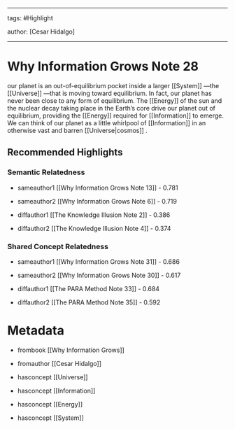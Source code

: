 




---

tags: #Highlight

author: [Cesar Hidalgo]

---
# Why Information Grows Note 28




our planet is an out-of-equilibrium pocket inside a larger  [[System]] —the  [[Universe]] —that is moving toward equilibrium. In fact, our planet has never been close to any form of equilibrium. The  [[Energy]]  of the sun and the nuclear decay taking place in the Earth’s core drive our planet out of equilibrium, providing the  [[Energy]]  required for  [[Information]]  to emerge. We can think of our planet as a little whirlpool of  [[Information]]  in an otherwise vast and barren  [[Universe|cosmos]] .


## Recommended Highlights

### Semantic Relatedness


- sameauthor1 [[Why Information Grows Note 13]] - 0.781

- sameauthor2 [[Why Information Grows Note 6]] - 0.719

- diffauthor1 [[The Knowledge Illusion Note 2]] - 0.386

- diffauthor2 [[The Knowledge Illusion Note 4]] - 0.374
### Shared Concept Relatedness


- sameauthor1 [[Why Information Grows Note 31]] - 0.686

- sameauthor2 [[Why Information Grows Note 30]] - 0.617

- diffauthor1 [[The PARA Method Note 33]] - 0.684

- diffauthor2 [[The PARA Method Note 35]] - 0.592
# Metadata


- frombook [[Why Information Grows]]

- fromauthor [[Cesar Hidalgo]]

- hasconcept [[Universe]]

- hasconcept [[Information]]

- hasconcept [[Energy]]

- hasconcept [[System]]